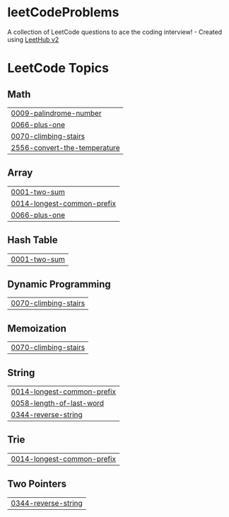 # leetCodeProblems
A collection of LeetCode questions to ace the coding interview! - Created using [LeetHub v2](https://github.com/arunbhardwaj/LeetHub-2.0)

<!---LeetCode Topics Start-->
# LeetCode Topics
## Math
|  |
| ------- |
| [0009-palindrome-number](https://github.com/Faiz-mohamed/leetCodeProblems/tree/master/0009-palindrome-number) |
| [0066-plus-one](https://github.com/Faiz-mohamed/leetCodeProblems/tree/master/0066-plus-one) |
| [0070-climbing-stairs](https://github.com/Faiz-mohamed/leetCodeProblems/tree/master/0070-climbing-stairs) |
| [2556-convert-the-temperature](https://github.com/Faiz-mohamed/leetCodeProblems/tree/master/2556-convert-the-temperature) |
## Array
|  |
| ------- |
| [0001-two-sum](https://github.com/Faiz-mohamed/leetCodeProblems/tree/master/0001-two-sum) |
| [0014-longest-common-prefix](https://github.com/Faiz-mohamed/leetCodeProblems/tree/master/0014-longest-common-prefix) |
| [0066-plus-one](https://github.com/Faiz-mohamed/leetCodeProblems/tree/master/0066-plus-one) |
## Hash Table
|  |
| ------- |
| [0001-two-sum](https://github.com/Faiz-mohamed/leetCodeProblems/tree/master/0001-two-sum) |
## Dynamic Programming
|  |
| ------- |
| [0070-climbing-stairs](https://github.com/Faiz-mohamed/leetCodeProblems/tree/master/0070-climbing-stairs) |
## Memoization
|  |
| ------- |
| [0070-climbing-stairs](https://github.com/Faiz-mohamed/leetCodeProblems/tree/master/0070-climbing-stairs) |
## String
|  |
| ------- |
| [0014-longest-common-prefix](https://github.com/Faiz-mohamed/leetCodeProblems/tree/master/0014-longest-common-prefix) |
| [0058-length-of-last-word](https://github.com/Faiz-mohamed/leetCodeProblems/tree/master/0058-length-of-last-word) |
| [0344-reverse-string](https://github.com/Faiz-mohamed/leetCodeProblems/tree/master/0344-reverse-string) |
## Trie
|  |
| ------- |
| [0014-longest-common-prefix](https://github.com/Faiz-mohamed/leetCodeProblems/tree/master/0014-longest-common-prefix) |
## Two Pointers
|  |
| ------- |
| [0344-reverse-string](https://github.com/Faiz-mohamed/leetCodeProblems/tree/master/0344-reverse-string) |
<!---LeetCode Topics End-->